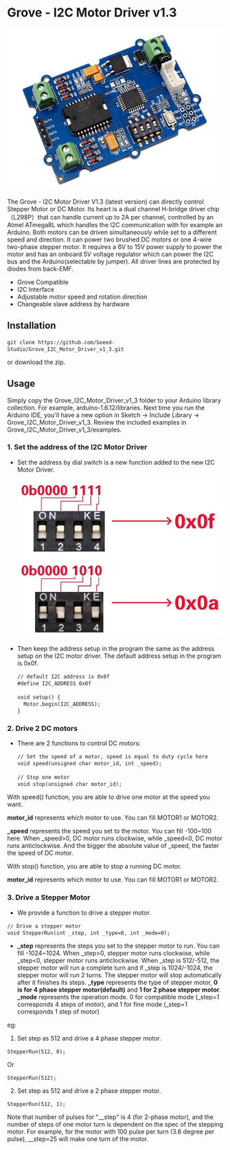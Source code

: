 # Grove - I2C Motor Driver v1.3

![](https://raw.githubusercontent.com/SeeedDocument/Grove-I2C_Motor_Driver_V1.3/master/img/I2CMotorDriver_New.jpg)


The Grove - I2C Motor Driver V1.3 (latest version) can directly control Stepper Motor or DC Motor. Its heart is a dual channel H-bridge driver chip（L298P）that can handle current up to 2A per channel, controlled by an Atmel ATmega8L which handles the I2C communication with for example an Arduino. Both motors can be driven simultaneously while set to a different speed and direction. It can power two brushed DC motors or one 4-wire two-phase stepper motor. It requires a 6V to 15V power supply to power the motor and has an onboard 5V voltage regulator which can power the I2C bus and the Arduino(selectable by jumper). All driver lines are protected by diodes from back-EMF.

- Grove Compatible
- I2C Interface
- Adjustable motor speed and rotation direction
- Changeable slave address by hardware


## Installation

```
git clone https://github.com/Seeed-Studio/Grove_I2C_Motor_Driver_v1_3.git
```
or download the zip.

## Usage

Simply copy the Grove_I2C_Motor_Driver_v1_3 folder to your Arduino library collection. For example, arduino-1.6.12/libraries. Next time you run the Arduino IDE, you'll have a new option in Sketch -> Include Library -> Grove_I2C_Motor_Driver_v1_3. Review the included examples in Grove_I2C_Motor_Driver_v1_3/examples.

### 1. Set the address of the I2C Motor Driver

- Set the address by dial switch is a new function added to the new I2C Motor Driver.

    ![](https://raw.githubusercontent.com/SeeedDocument/Grove-I2C_Motor_Driver_V1.3/master/img/I2CMotorDriver-9.jpg)

- Then keep the address setup in the program the same as the address setup on the I2C motor driver. The default address setup in the program is 0x0f.
    ```
    // default I2C address is 0x0f
    #define I2C_ADDRESS 0x0f

    void setup() {
      Motor.begin(I2C_ADDRESS);
    }
    ```

### 2. Drive 2 DC motors

- There are 2 functions to control DC motors:
    ```
    // Set the speed of a motor, speed is equal to duty cycle here
    void speed(unsigned char motor_id, int _speed);

    // Stop one motor
    void stop(unsigned char motor_id);
    ```
With speed() function, you are able to drive one motor at the speed you want.

**motor_id** represents which motor to use. You can fill MOTOR1 or MOTOR2.

**_speed** represents the speed you set to the motor. You can fill -100~100 here. When _speed>0, DC motor runs clockwise, while _speed<0, DC motor runs anticlockwise. And the bigger the absolute value of _speed, the faster the speed of DC motor.

With stop() function, you are able to stop a running DC motor.

**motor_id** represents which motor to use. You can fill MOTOR1 or MOTOR2.


### 3. Drive a Stepper Motor

- We provide a function to drive a stepper motor. 
```
// Drive a stepper motor
void StepperRun(int _step, int _type=0, int _mode=0);
```
- **_step** represents the steps you set to the stepper motor to run. You can fill -1024~1024. When _step>0, stepper motor runs clockwise, while _step<0, stepper motor runs anticlockwise. When _step is 512/-512, the stepper motor will run a complete turn and if _step is 1024/-1024, the stepper motor will run 2 turns. The stepper motor will stop automatically after it finishes its steps.
**_type** represents the type of stepper motor, __0 is for 4 phase stepper motor(default)__ and __1 for 2 phase stepper motor__.
**_mode** represents the operation mode. 0 for compatible mode (_step=1 corresponds 4 steps of motor), and 1 for fine mode (_step=1 corresponds 1 step of motor)

eg:

1. Set step as 512 and drive a 4 phase stepper motor.
```    
StepperRun(512, 0);
```
Or
```    
StepperRun(512);
```
2. Set step as 512 and drive a 2 phase stepper motor.
```    
StepperRun(512, 1);
```

Note that number of pulses for "__step" is 4 (for 2-phase motor), and the number of steps of one motor turn is dependent on the spec of the stepping motor. For example, for the motor with 100 pulse per turn (3.6 degree per pulse), __step=25 will make one turn of the motor.


